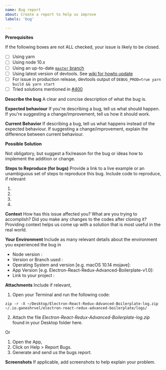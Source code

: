 ```yaml
---
name: Bug report
about: Create a report to help us improve
labels: 'bug'

---
```


**Prerequisites**

If the following boxes are not ALL checked, your issue is likely to be closed.

- [ ] Using yarn
- [ ] Using node 10.x
- [ ] Using an up-to-date [`master` branch](https://github.com/ganeshrvel/electron-react-redux-advanced-boilerplate/tree/master)
- [ ] Using latest version of devtools. See [wiki for howto update](https://github.com/electron-react-boilerplate/electron-react-boilerplate/wiki/DevTools)
- [ ] For issue in production release, devtools output of `DEBUG_PROD=true yarn build && yarn start`
- [ ] Tried solutions mentioned in [#400](https://github.com/electron-react-boilerplate/electron-react-boilerplate/issues/400)

**Describe the bug**
A clear and concise description of what the bug is.

**Expected behaviour**
If you're describing a bug, tell us what should happen.
If you're suggesting a change/improvement, tell us how it should work.

**Current Behavior**
 If describing a bug, tell us what happens instead of the expected behaviour.
 If suggesting a change/improvement, explain the difference between current behaviour.

 **Possible Solution**

 Not obligatory, but suggest a fix/reason for the bug or ideas how to implement the addition or change.

**Steps to Reproduce (for bugs)**
Provide a link to a live example or an unambiguous set of steps to reproduce this bug. Include code to reproduce, if relevant

1.

2.

3.

4.

**Context**
How has this issue affected you? What are you trying to accomplish?
Did you make any changes to the codes after cloning it?
Providing context helps us come up with a solution that is most useful in the real world.

**Your Environment**
Include as many relevant details about the environment you experienced the bug in

- Node version :
- Version or Branch used :
- Operating System and version [e.g. macOS 10.14 mojave]:
- App Version [e.g. Electron-React-Redux-Advanced-Boilerplate-v1.0]:
- Link to your project :

**Attachments**
Include if relevant,
1. Open your Terminal and run the following code:
```shell
zip -r -X ~/Desktop/Electron-React-Redux-Advanced-Boilerplate-log.zip ~/.io.ganeshrvel/electron-react-redux-advanced-boilerplate/logs/
```
2. Attach the file *Electron-React-Redux-Advanced-Boilerplate-log.zip* found in your Desktop folder here.

Or

1. Open the App,
2. Click on Help > Report Bugs.
3. Generate and send us the bugs report.

**Screenshots**
If applicable, add screenshots to help explain your problem.
